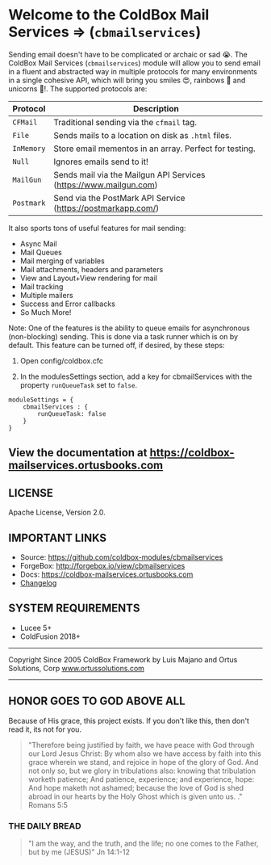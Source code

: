 # Welcome to the ColdBox Mail Services => (`cbmailservices`)

Sending email doesn't have to be complicated or archaic or sad 😭. The ColdBox Mail Services (`cbmailservices`) module will allow you to send email in a fluent and abstracted way in multiple protocols for many environments in a single cohesive API, which will bring you smiles 😍, rainbows 🌈 and unicorns 🦄!. The supported protocols are:

| Protocol     	| Description |
|---------------|-------------|
| `CFMail` 		| Traditional sending via the `cfmail` tag. |
| `File`      	| Sends mails to a location on disk as `.html` files. |
| `InMemory` 	| Store email mementos in an array. Perfect for testing. |
| `Null` 		| Ignores emails send to it! |
| `MailGun` 	| Sends mail via the Mailgun API Services (https://www.mailgun.com) |
|`Postmark`		| Send via the PostMark API Service (https://postmarkapp.com/) |

It also sports tons of useful features for mail sending:

* Async Mail
* Mail Queues
* Mail merging of variables
* Mail attachments, headers and parameters
* View and Layout+View rendering for mail
* Mail tracking
* Multiple mailers
* Success and Error callbacks
* So Much More!

Note: One of the features is the ability to queue emails for asynchronous (non-blocking) sending. This is done via a task runner which is on by default.
This feature can be turned off, if desired, by these steps:

1. Open config/coldbox.cfc

2. In the modulesSettings section, add a key for cbmailServices with the property `runQueueTask` set to `false`.

```
moduleSettings = {
	cbmailServices : {
		runQueueTask: false
	}
}
```

## View the documentation at https://coldbox-mailservices.ortusbooks.com

## LICENSE

Apache License, Version 2.0.

## IMPORTANT LINKS

* Source: https://github.com/coldbox-modules/cbmailservices
* ForgeBox: http://forgebox.io/view/cbmailservices
* Docs: https://coldbox-mailservices.ortusbooks.com
* [Changelog](changelog.md)

## SYSTEM REQUIREMENTS

* Lucee 5+
* ColdFusion 2018+


********************************************************************************
Copyright Since 2005 ColdBox Framework by Luis Majano and Ortus Solutions, Corp
www.ortussolutions.com
********************************************************************************

## HONOR GOES TO GOD ABOVE ALL

Because of His grace, this project exists. If you don't like this, then don't read it, its not for you.

>"Therefore being justified by faith, we have peace with God through our Lord Jesus Christ:
By whom also we have access by faith into this grace wherein we stand, and rejoice in hope of the glory of God.
And not only so, but we glory in tribulations also: knowing that tribulation worketh patience;
And patience, experience; and experience, hope:
And hope maketh not ashamed; because the love of God is shed abroad in our hearts by the
Holy Ghost which is given unto us. ." Romans 5:5

### THE DAILY BREAD

 > "I am the way, and the truth, and the life; no one comes to the Father, but by me (JESUS)" Jn 14:1-12
